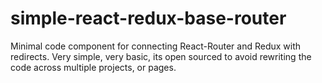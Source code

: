 # simple-react-redux-base-router
Minimal code component for connecting React-Router and Redux with redirects. Very simple, very basic, its open sourced to avoid rewriting the code across multiple projects, or pages.

